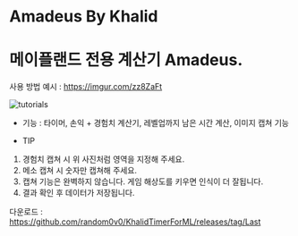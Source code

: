 # Amadeus By Khalid

# 메이플랜드 전용 계산기 Amadeus.

사용 방법 예시 : https://imgur.com/zz8ZaFt


![tutorials](https://github.com/user-attachments/assets/0f444fa0-b20a-4437-bbd4-31b3776a81bf)



- 기능 : 타이머, 손익 + 경험치 계산기, 레벨업까지 남은 시간 계산, 이미지 캡쳐 기능

- TIP

1. 경험치 캡쳐 시 위 사진처럼 영역을 지정해 주세요.
2. 메소 캡쳐 시 숫자만 캡쳐해 주세요.
3. 캡쳐 기능은 완벽하지 않습니다. 게임 해상도를 키우면 인식이 더 잘됩니다.
4. 결과 확인 후 데이터가 저장됩니다.



다운로드 : https://github.com/random0v0/KhalidTimerForML/releases/tag/Last
